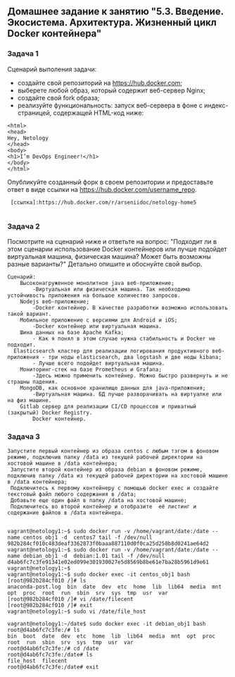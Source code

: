 ## Домашнее задание к занятию "5.3. Введение. Экосистема. Архитектура. Жизненный цикл Docker контейнера"

### Задача 1

Сценарий выполения задачи:

- создайте свой репозиторий на https://hub.docker.com;
- выберете любой образ, который содержит веб-сервер Nginx;
- создайте свой fork образа;
- реализуйте функциональность:
запуск веб-сервера в фоне с индекс-страницей, содержащей HTML-код ниже:
```
<html>
<head>
Hey, Netology
</head>
<body>
<h1>I’m DevOps Engineer!</h1>
</body>
</html>
```
Опубликуйте созданный форк в своем репозитории и предоставьте ответ в виде ссылки на https://hub.docker.com/username_repo.
````
 [ссылка]:https://hub.docker.com/r/arseniidoc/netology-home5
 
````
### Задача 2
Посмотрите на сценарий ниже и ответьте на вопрос: "Подходит ли в этом сценарии использование Docker контейнеров или лучше подойдет виртуальная машина, физическая машина? Может быть возможны разные варианты?"
Детально опишите и обоснуйте свой выбор.
```
Сценарий:
    Высоконагруженное монолитное java веб-приложение;
        -Виртуальная или физическая машина. Так необходима устойчивость приложения на большое количество запросов.
    Nodejs веб-приложение;
        -Docker контейнер. В качестве разработки возможно использовать такой вариант.
    Мобильное приложение c версиями для Android и iOS;
        -Docker контейнер или виртуальная машина.
    Шина данных на базе Apache Kafka;
        - Как я понял в этом случае нужна стабильность и Docker не подходит.
  Elasticsearch кластер для реализации логирования продуктивного веб-приложения - три ноды elasticsearch, два logstash и две ноды kibana;
        - Лучше всего подойдет виртуальная машина.
    Мониторинг-стек на базе Prometheus и Grafana;
        -Здесь можно применить контейнер. Можно быстро развернуть и не страшны падения.
    MongoDB, как основное хранилище данных для java-приложения;
        -Виртуальная машина. БД лучше разворачивать на виртуалке или на физ машине.
    Gitlab сервер для реализации CI/CD процессов и приватный (закрытый) Docker Registry.
        Docker контейнер.
````
### Задача 3
   ```
   Запустите первый контейнер из образа centos c любым тэгом в фоновом режиме, подключив папку /data из текущей рабочей директории на хостовой машине в /data контейнера;
    Запустите второй контейнер из образа debian в фоновом режиме, подключив папку /data из текущей рабочей директории на хостовой машине в /data контейнера;
    Подключитесь к первому контейнеру с помощью docker exec и создайте текстовый файл любого содержания в /data;
    Добавьте еще один файл в папку /data на хостовой машине;
    Подключитесь во второй контейнер и отобразите  её листинг и содержание файлов в /data контейнера.
````
```

vagrant@netology1:~$ sudo docker run -v /home/vagrant/date:/date --name centos_obj1 -d  centos7 tail -f /dev/null
982b284cf010c483deaf3362873f0baaa887110d0f0ca25d250b8d0241ae64d2
vagrant@netology1:~$ sudo docker run -v /home/vagrant/date:/date --name debian_obj1 -d  debian:1.01 tail -f /dev/null
d4ab6fc7c3fe91341e02ed099e301930027e5d8569b8be61e7ba28b5961d9e61
vagrant@netology1:~$
vagrant@netology1:~$ sudo docker exec -it centos_obj1 bash
[root@982b284cf010 /]# ls
anaconda-post.log  bin  date  dev  etc  home  lib  lib64  media  mnt  opt  proc  root  run  sbin  srv  sys  tmp  usr  var
[root@982b284cf010 /]# vi /date/filecent
[root@982b284cf010 /]# exit
vagrant@netology1:~$ sudo vi /date/file_host

vagrant@netology1:~/date$ sudo docker exec -it debian_obj1 bash
root@d4ab6fc7c3fe:/# ls
bin  boot  date  dev  etc  home  lib  lib64  media  mnt  opt  proc  root  run  sbin  srv  sys  tmp  usr  var
root@d4ab6fc7c3fe:/# cd /date
root@d4ab6fc7c3fe:/date# ls
file_host  filecent  
root@d4ab6fc7c3fe:/date# exit
````
